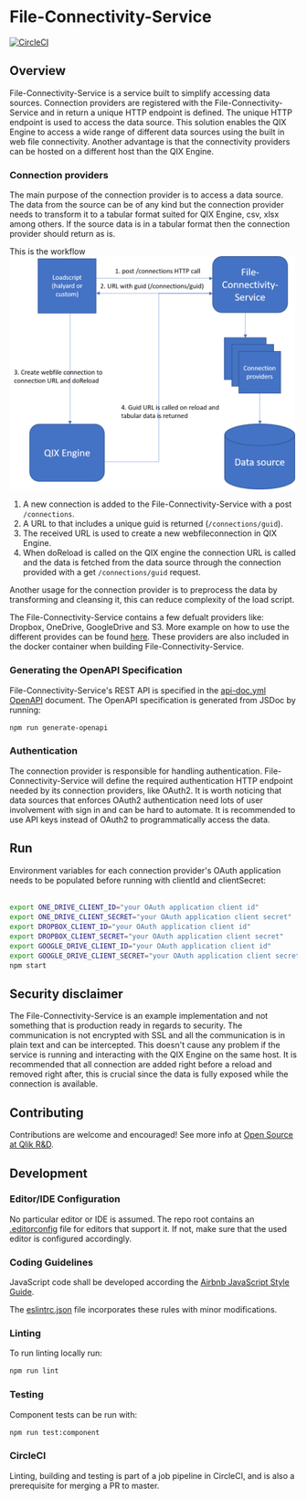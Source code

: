 # File-Connectivity-Service

[![CircleCI](https://circleci.com/gh/qlik-ea/outhaul.svg?style=shield&circle-token=55d7bdfc4f3827e260a2e3480dbd64eab52417c0)](https://circleci.com/gh/qlik-ea/outhaul)

## Overview
File-Connectivity-Service is a service built to simplify accessing data sources. Connection providers are registered with the File-Connectivity-Service and in return a unique HTTP endpoint is defined. The unique HTTP endpoint is used to access the data source. This solution enables the QIX Engine to access a wide range of different data sources using the built in web file connectivity. Another advantage is that the connectivity providers can be hosted on a different host than the QIX Engine.

### Connection providers
The main purpose of the connection provider is to access a data source. The data from the source can be of any kind but the connection provider needs to transform it to a tabular format suited for QIX Engine, csv, xlsx among others. If the source data is in a tabular format then the connection provider should return as is.

This is the workflow
<img src="./docs/images/flow.png" width="500">

1. A new connection is added to the File-Connectivity-Service with a post `/connections`.
2. A URL to that includes a unique guid is returned (`/connections/guid`).
3. The received URL is used to create a new webfileconnection in QIX Engine.
4. When doReload is called on the QIX engine the connection URL is called and the data is fetched from the data source through the connection provided with a get `/connections/guid` request.

Another usage for the connection provider is to preprocess the data by transforming and cleansing it, this can reduce complexity of the load script.

The File-Connectivity-Service contains a few defualt providers like: Dropbox, OneDrive, GoogleDrive and S3. More example on how to use the different provides can be found [here](./docs/strategies.md). These providers are also included in the docker container when building File-Connectivity-Service.

### Generating the OpenAPI Specification

File-Connectivity-Service's REST API is specified in the [api-doc.yml](./docs/api-doc.yml) [OpenAPI](https://www.openapis.org/) document. The OpenAPI specification is generated from JSDoc by running:

```sh
npm run generate-openapi
```

### Authentication

The connection provider is responsible for handling authentication. File-Connectivity-Service will define the required authentication HTTP endpoint needed by its connection providers, like OAuth2. It is worth noticing that data sources that enforces OAuth2 authentication need lots of user involvement with sign in and can be hard to automate. It is recommended to use API keys instead of OAuth2 to programmatically access the data.

## Run

Environment variables for each connection provider's OAuth application needs to be populated before running with clientId and clientSecret:

```sh

export ONE_DRIVE_CLIENT_ID="your OAuth application client id"
export ONE_DRIVE_CLIENT_SECRET="your OAuth application client secret"
export DROPBOX_CLIENT_ID="your OAuth application client id"
export DROPBOX_CLIENT_SECRET="your OAuth application client secret"
export GOOGLE_DRIVE_CLIENT_ID="your OAuth application client id"
export GOOGLE_DRIVE_CLIENT_SECRET="your OAuth application client secret"
npm start
```

## Security disclaimer
The File-Connectivity-Service is an example implementation and not something that is production ready in regards to security.
The communication is not encrypted with SSL and all the communication is in plain text and can be intercepted. This doesn't cause any problem if the service is running and interacting with the QIX Engine on the same host.
It is recommended that all connection are added right before a reload and removed right after, this is crucial since the data is fully exposed while the connection is available.

## Contributing

Contributions are welcome and encouraged! See more info at [Open Source at Qlik R&D](https://github.com/qlik-oss/open-source).

## Development

### Editor/IDE Configuration

No particular editor or IDE is assumed. The repo root contains an [.editorconfig](./.editorconfig) file for editors that support it. If not, make sure that the used editor is configured accordingly.

### Coding Guidelines

JavaScript code shall be developed according the [Airbnb JavaScript Style Guide](https://github.com/airbnb/javascript).

The [eslintrc.json](./eslintrc.json) file incorporates these rules with minor modifications.

### Linting

To run linting locally run:

```sh
npm run lint
```

### Testing

Component tests can be run with:

```sh
npm run test:component
```

### CircleCI

Linting, building and testing is part of a job pipeline in CircleCI, and is also a prerequisite for merging a PR to master.
